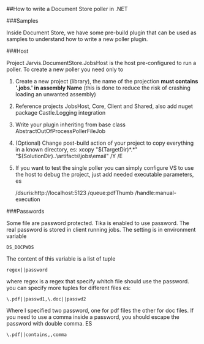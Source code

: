 ##How to write a Document Store poller in .NET

###Samples

Inside Document Store, we have some pre-build plugin that can be used as samples to understand how to write a new poller plugin.

###Host

Project Jarvis.DocumentStore.JobsHost is the host pre-configured to run a poller. To create a new poller you need only to 

1. Create a new project (library), the name of the projection **must contains '.jobs.' in assembly Name** (this is done to reduce the risk of crashing loading an unwanted assembly)
2. Reference projects JobsHost, Core, Client and Shared, also add nuget package Castle.Logging integration
3. Write your plugin inheriting from base class AbstractOutOfProcessPollerFileJob
4. (Optional) Change post-build action of your project to copy everything in a known directory, es: xcopy "$(TargetDir)*.*" "$(SolutionDir)..\artifacts\jobs\email\" /Y /E
5. If you want to test the single poller you can simply configure VS to use the host to debug the project, just add needed executable parameters, es 

	/dsuris:http://localhost:5123 /queue:pdfThumb /handle:manual-execution

###Passwords

Some file are password protected. Tika is enabled to use password. The real password is stored in client running jobs. The setting is in environment variable

	DS_DOCPWDS

The content of this variable is a list of tuple

	regex||password

where regex is a regex that specify whitch file should use the password. you can specify more tuples for different files es:

	\.pdf||passwd1,\.doc||passwd2

Where I specified two password, one for pdf files the other for doc files. If you need to use a comma inside a password, you should escape the password with double comma. ES

	\.pdf||contains,,comma

 